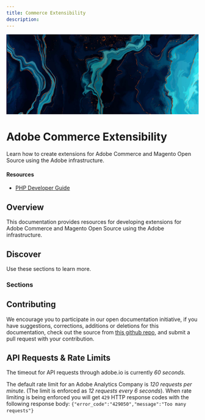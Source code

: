 ```yaml
---
title: Commerce Extensibility
description: 
---
```


<Hero slots="image, heading, text"/>

![Commerce Extensibility](_images/home-bg.jpeg)

# Adobe Commerce Extensibility

Learn how to create extensions for Adobe Commerce and Magento Open Source using the Adobe infrastructure.

<Resources slots="heading, links"/>

#### Resources

* [PHP Developer Guide](https://developer.adobe.com/commerce/php/development/)

## Overview

This documentation provides resources for developing extensions for Adobe Commerce and Magento Open Source using the Adobe infrastructure.

## Discover

Use these sections to learn more.

<DiscoverBlock slots="heading, link, text"/>

### Sections

[]()
<!-- [Calculated Metrics API]() 

[Quickstart Guide](guides/)

Get started with the Adobe Analytics APIs.

<DiscoverBlock slots="heading, link, text"/>

### Guides

     
Returns information on the user's company that is necessary for making other Adobe Analytics API calls.

<DiscoverBlock slots="link, text"/>

[Segments API](guides/segments_api/) 

Provides configuration guidance and best practices for the /segments endpoint.

<DiscoverBlock slots="link, text"/>

[Reporting Guide API](guides/reporting_api/)

Provides configuration guidance and best practices for the /reports endpoint.

<DiscoverBlock slots="link, text"/>

[Migrating from 1.4 to 2.0](guides/migrating/)

For help migrating from the 1.4 versions of the Analytics API to the newer and more capable /reports API.   

<DiscoverBlock width="100%" slots="heading, link, text"/>

### API References

[Try the API](api/) 

Try the Analytics API with Swagger UI. Explore, make calls, with full endpoint descriptions. -->

## Contributing

We encourage you to participate in our open documentation initiative, if you have suggestions, corrections, additions
or deletions for this documentation, check out the source from [this github repo](https://github.com/adobe/gatsby-theme-spectrum-example), and submit a pull
request with your contribution.

## API Requests & Rate Limits

The timeout for API requests through adobe.io is currently *60 seconds*.

The default rate limit for an Adobe Analytics Company is *120 requests per minute*. (The limit is enforced as *12 requests every 6 seconds*).
When rate limiting is being enforced you will get `429` HTTP response codes with the following response body: `{"error_code":"429050","message":"Too many requests"}`
